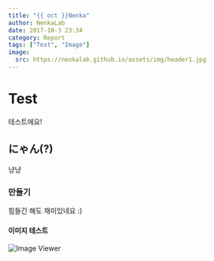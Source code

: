 ```yaml
---
title: "{{ oct }}Nenka"
author: NenkaLab
date: 2017-10-3 23:34
category: Report
tags: ["Test", "Image"]
image:
  src: https://nenkalab.github.io/assets/img/header1.jpg
---
```


# Test
테스트에요!

## にゃん(?)
냥냥

### 만들기
힘들긴 해도 재미있네요 :)

#### 이미지 테스트
![Image Viewer](https://nenkalab.github.io/assets/img/header3.jpg)